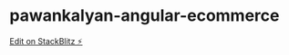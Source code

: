 # pawankalyan-angular-ecommerce

[Edit on StackBlitz ⚡️](https://stackblitz.com/edit/pawankalyan-angular-ecommerce)